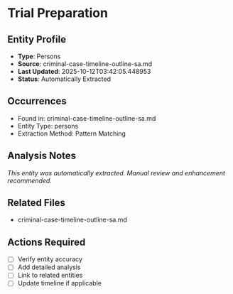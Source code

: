 # Trial Preparation

## Entity Profile
- **Type**: Persons
- **Source**: criminal-case-timeline-outline-sa.md
- **Last Updated**: 2025-10-12T03:42:05.448953
- **Status**: Automatically Extracted

## Occurrences
- Found in: criminal-case-timeline-outline-sa.md
- Entity Type: persons
- Extraction Method: Pattern Matching

## Analysis Notes
*This entity was automatically extracted. Manual review and enhancement recommended.*

## Related Files
- criminal-case-timeline-outline-sa.md

## Actions Required
- [ ] Verify entity accuracy
- [ ] Add detailed analysis
- [ ] Link to related entities
- [ ] Update timeline if applicable
